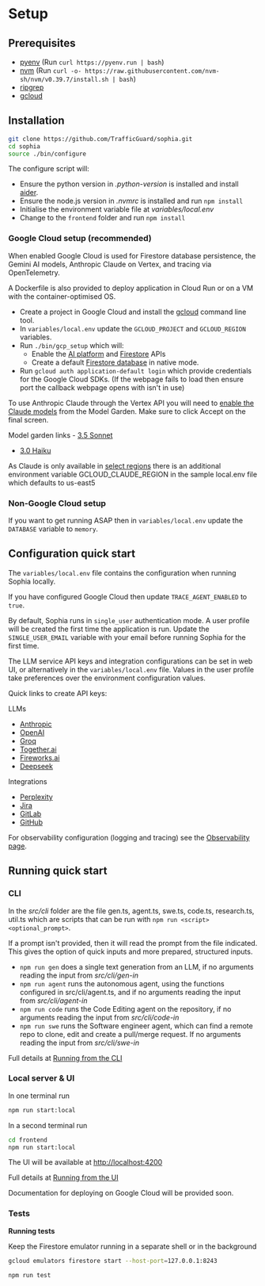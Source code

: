 # Setup

## Prerequisites

- [pyenv](https://github.com/pyenv/pyenv) (Run `curl https://pyenv.run | bash`)
- [nvm](https://github.com/nvm-sh/nvm) (Run `curl -o- https://raw.githubusercontent.com/nvm-sh/nvm/v0.39.7/install.sh | bash`)
- [ripgrep](https://github.com/BurntSushi/ripgrep?tab=readme-ov-file#installation)
- [gcloud](https://cloud.google.com/sdk/docs/install)

## Installation
```bash
git clone https://github.com/TrafficGuard/sophia.git
cd sophia
source ./bin/configure
```
The configure script will:

- Ensure the python version in *.python-version* is installed and install [aider](https://aider.chat/).
- Ensure the node.js version in *.nvmrc* is installed and run `npm install`
- Initialise the environment variable file at *variables/local.env*
- Change to the `frontend` folder and run `npm install`

### Google Cloud setup (recommended)

When enabled Google Cloud is used for Firestore database persistence, the Gemini AI models, Anthropic Claude on Vertex, and tracing via OpenTelemetry.

A Dockerfile is also provided to deploy application in Cloud Run or on a VM with the container-optimised OS.

- Create a project in Google Cloud and install the [gcloud](https://cloud.google.com/sdk/docs/install) command line tool.
- In `variables/local.env` update the `GCLOUD_PROJECT` and `GCLOUD_REGION` variables.
- Run `./bin/gcp_setup` which will:
    - Enable the [AI platform](https://console.cloud.google.com/apis/library/aiplatform.googleapis.com) and [Firestore](https://console.cloud.google.com/apis/library/firestore.googleapis.com) APIs
    - Create a default [Firestore database](https://console.cloud.google.com/firestore/databases) in native mode.
- Run `gcloud auth application-default login` which provide credentials for the Google Cloud SDKs. (If the webpage fails to load then ensure port the callback webpage opens with isn't in use)

To use Anthropic Claude through the Vertex API you will need to [enable the Claude models](https://cloud.google.com/vertex-ai/generative-ai/docs/partner-models/use-claude#grant-permissions) from the Model Garden. Make sure to click Accept on the final screen.

Model garden links - [3.5 Sonnet](https://console.cloud.google.com/vertex-ai/publishers/anthropic/model-garden/claude-3-5-sonnet?supportedpurview=project)
- [3.0 Haiku](https://console.cloud.google.com/vertex-ai/publishers/anthropic/model-garden/claude-3-haiku?supportedpurview=project)

As Claude is only available in [select regions](https://cloud.google.com/vertex-ai/generative-ai/docs/partner-models/use-claude#regions) there is an additional environment variable GCLOUD_CLAUDE_REGION in the sample local.env file which defaults to us-east5

### Non-Google Cloud setup

If you want to get running ASAP then in `variables/local.env` update the `DATABASE` variable to `memory`.

## Configuration quick start

The `variables/local.env` file contains the configuration when running Sophia locally.

If you have configured Google Cloud then update `TRACE_AGENT_ENABLED` to `true`.

By default, Sophia runs in `single_user` authentication mode. A user profile will be created the first time the application is run.
Update the `SINGLE_USER_EMAIL` variable with your email before running Sophia for the first time.

The LLM service API keys and integration configurations can be set in web UI, or alternatively in the `variables/local.env` file. Values in the user profile take preferences over the environment configuration values.

Quick links to create API keys:

LLMs
- [Anthropic](https://console.anthropic.com/settings/keys)
- [OpenAI](https://platform.openai.com/api-keys)
- [Groq](https://console.groq.com/keys)
- [Together.ai](https://api.together.ai/settings/api-keys)
- [Fireworks.ai](https://fireworks.ai/api-keys)
- [Deepseek](https://platform.deepseek.com/api_keys)

Integrations
- [Perplexity](https://www.perplexity.ai/settings/api)
- [Jira](https://id.atlassian.com/manage-profile/security/api-tokens)
- [GitLab](https://www.gitab.com/-/user_settings/personal_access_tokens)
- [GitHub](https://github.com/settings/tokens?type=beta)

For observability configuration (logging and tracing) see the [Observability page](observability.md).

## Running quick start

### CLI

In the *src/cli* folder are the file gen.ts, agent.ts, swe.ts, code.ts, research.ts, util.ts which are scripts that can be run with `npm run <script> <optional_prompt>`.

If a prompt isn't provided, then it will read the prompt from the file indicated. This gives the option of quick inputs and more prepared, structured inputs.

- `npm run gen` does a single text generation from an LLM, if no arguments reading the input from *src/cli/gen-in*
- `npm run agent` runs the autonomous agent, using the functions configured in src/cli/agent.ts, and if no arguments reading the input from *src/cli/agent-in*
- `npm run code` runs the Code Editing agent on the repository, if no arguments reading the input from *src/cli/code-in*
- `npm run swe` runs the Software engineer agent, which can find a remote repo to clone, edit and create a pull/merge request. If no arguments reading the input from *src/cli/swe-in*

Full details at [Running from the CLI](getting-started-cli.md)

### Local server & UI

In one terminal run
```bash
npm run start:local
```
In a second terminal run
```bash
cd frontend
npm run start:local
```
The UI will be available at [http://localhost:4200](http://localhost:4200)

Full details at [Running from the UI](getting-started-ui.md)

Documentation for deploying on Google Cloud will be provided soon.

### Tests

**Running tests**

Keep the Firestore emulator running in a separate shell or in the background
```bash
gcloud emulators firestore start --host-port=127.0.0.1:8243
```
```bash
npm run test
```


